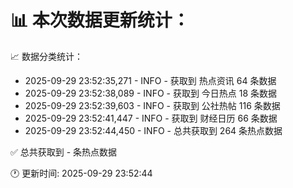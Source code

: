 📊 本次数据更新统计：
==========================

📈 数据分类统计：
- 2025-09-29 23:52:35,271 - INFO - 获取到 热点资讯 64 条数据
- 2025-09-29 23:52:38,089 - INFO - 获取到 今日热点 18 条数据
- 2025-09-29 23:52:39,603 - INFO - 获取到 公社热帖 116 条数据
- 2025-09-29 23:52:41,447 - INFO - 获取到 财经日历 66 条数据
- 2025-09-29 23:52:44,450 - INFO - 总共获取到 264 条热点数据

✅ 总共获取到 - 条热点数据

🕐 更新时间: 2025-09-29 23:52:44

